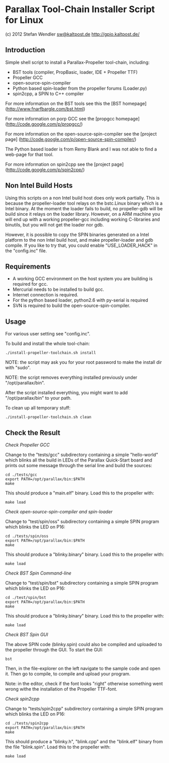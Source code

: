 Parallax Tool-Chain Installer Script for Linux
=============================================

(c) 2012 Stefan Wendler
sw@kaltpost.de
http://gpio.kaltpost.de/


Introduction
------------

Simple shell script to install a Parallax-Propeller tool-chain, including:

* BST tools (compiler, PropBasic, loader, IDE + Propeller TTF)
* Propeller GCC 
* open-source-spin-compiler
* Python based spin-loader from the propeller forums (Loader.py)
* spin2cpp, a SPIN to C++ compiler


For more information on the BST tools see this the [BST homepage] (http://www.fnarfbargle.com/bst.html)

For more information on porp GCC see the [propgcc homepage] (http://code.google.com/p/propgcc/)

For more information on the open-source-spin-compiler see the [project page] (http://code.google.com/p/open-source-spin-compiler/)

The Python based loader is from Remy Blank and I was not able to find a web-page for that tool.
 
For more information on spin2cpp see the [project page] (http://code.google.com/p/spin2cpp/)


Non Intel Build Hosts
---------------------

Using this scripts on a non Intel build host does only work partially. This is because the
propeller-loader tool relays on the bstc.Linux binary which is a Intel binary. At the moment
the loader fails to build, no propeller-gdb will be build since it relays on the loader library.
However, on a ARM machine you will end up with a working propeller-gcc including working C-libraries
and binutils, but you will not get the loader nor gdb. 

However, it is possible to copy the SPIN binaries generated on a Intel platform to the non 
Intel build host, and make propeller-loader and gdb compile. If you like to try that, you
could enable "USE_LOADER_HACK" in the "config.inc" file.


Requirements
------------

* A working GCC environment on the host system you are building is required for gcc.
* Mercurial needs to be installed to build gcc.
* Internet connection is required.
* For the python based loader, python2.6 with py-serial is required
* SVN is required to build the open-source-spin-compiler.


Usage
-----

For various user setting see "config.inc".

To build and install the whole tool-chain:

	./install-propeller-toolchain.sh install

NOTE: the script may ask you for your root password to make the install dir with "sudo".

NOTE: the script removes everything installed previously under "/opt/parallax/bin".

After the script installed everything, you might want to add "/opt/parallax/bin" to your path.

To clean up all temporary stuff:

	./install-propeller-toolchain.sh clean


Check the Result
----------------

*Check Propeller GCC*

Change to the "tests/gcc" subdirectory containing a simple "hello-world" which blinks all the build in 
LEDs of the Parallax Quick-Start board and prints out some message through the serial line and build 
the sources:

	cd ./tests/gcc
	export PATH=/opt/parallax/bin:$PATH
	make

This should produce a "main.elf" binary. Load this to the propeller with:

	make load


*Check open-source-spin-compiler and spin-loader*

Change to "test/spin/oss" subdirectory containing a simple SPIN program which blinks the LED on 
P16:

	cd ./tests/spin/oss
	export PATH=/opt/parallax/bin:$PATH
	make

This should produce a "blinky.binary" binary. Load this to the propeller with:

	make load


*Check BST Spin Command-line*

Change to "test/spin/bst" subdirectory containing a simple SPIN program which blinks the LED on 
P16:

	cd ./test/spin/bst
	export PATH=/opt/parallax/bin:$PATH
	make

This should produce a "blinky.binary" binary. Load this to the propeller with:

	make load


*Check BST Spin GUI*

The above SPIN code (blinky.spin) could also be compiled and uploaded to the propeller through
the GUI. To start the GUI:

	bst

Then, in the file-explorer on the left navigate to the sample code and open it. Then go to 
compile, to compile and upload your program.  

Note: in the editor, check if the font looks "right" otherwise something went wrong
withe the installation of the Propeller TTF-font.

*Check spin2cpp*

Change to "tests/spin2cpp" subdirectory containing a simple SPIN program which blinks the LED on 
P16:

	cd ./tests/spin2cpp
	export PATH=/opt/parallax/bin:$PATH
	make

This should produce a "blinky.h", "blink.cpp" and the "blink.elf" binary from the file
"blink.spin". Load this to the propeller with:

	make load
